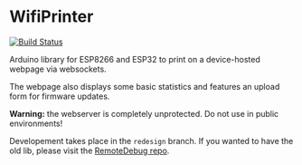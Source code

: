 # WifiPrinter

[![Build Status](https://travis-ci.org/bertmelis/WifiPrinter.svg?branch=master)](https://travis-ci.org/bertmelis/WifiPrinter)

Arduino library for ESP8266 and ESP32 to print on a device-hosted webpage via websockets.

The webpage also displays some basic statistics and features an upload form for firmware updates.

**Warning:** the webserver is completely unprotected. Do not use in public environments!

Developement takes place in the `redesign` branch.
If you wanted to have the old lib, please visit the [RemoteDebug repo](https://github.com/JoaoLopesF/RemoteDebug).